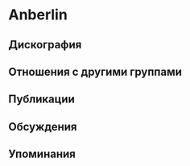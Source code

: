 # Anberlin



## Дискография


## Отношения с другими группами


## Публикации


## Обсуждения


## Упоминания

